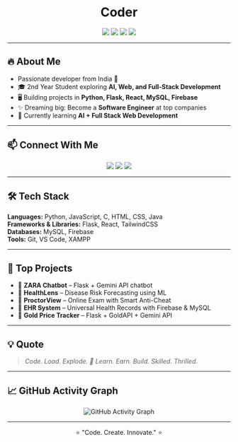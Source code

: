 <h1 align="center">Coder</h1>

<p align="center">
  <img src="https://img.shields.io/badge/PYTHON-blue?logo=python&logoColor=white" />
  <img src="https://img.shields.io/badge/HTML5-orange?logo=html5&logoColor=white" />
  <img src="https://img.shields.io/badge/CSS3-blue?logo=css3&logoColor=white" />
  <img src="https://img.shields.io/badge/Java-red?logo=java&logoColor=white" />
</p>

---

## 🔥 About Me
- Passionate developer from India 🚀  
- 🎓 2nd Year Student exploring **AI, Web, and Full-Stack Development**  
- 🖥️ Building projects in **Python, Flask, React, MySQL, Firebase**  
- ✨ Dreaming big: Become a **Software Engineer** at top companies  
- 📖 Currently learning **AI + Full Stack Web Development**  

---

## 📫 Connect With Me
<p align="center">
  <a href="mailto:your-email@example.com"><img src="https://img.shields.io/badge/Gmail-D14836?logo=gmail&logoColor=white"></a>
  <a href="https://your-portfolio-link.com"><img src="https://img.shields.io/badge/Portfolio-000000?logo=vercel&logoColor=white"></a>
  <a href="https://linkedin.com/in/your-linkedin"><img src="https://img.shields.io/badge/LinkedIn-0077B5?logo=linkedin&logoColor=white"></a>
</p>

---

## 🛠 Tech Stack
**Languages:** Python, JavaScript, C, HTML, CSS, Java  
**Frameworks & Libraries:** Flask, React, TailwindCSS  
**Databases:** MySQL, Firebase  
**Tools:** Git, VS Code, XAMPP  

---

## 🚀 Top Projects
- 🔹 **ZARA Chatbot** – Flask + Gemini API chatbot  
- 🔹 **HealthLens** – Disease Risk Forecasting using ML  
- 🔹 **ProctorView** – Online Exam with Smart Anti-Cheat  
- 🔹 **EHR System** – Universal Health Records with Firebase & MySQL  
- 🔹 **Gold Price Tracker** – Flask + GoldAPI + Gemini API  

---

## 💡 Quote
> *Code. Load. Explode. 🚀 Learn. Earn. Build. Skilled. Thrilled.*  

---

## 📈 GitHub Activity Graph
<p align="center">
  <img src="https://github-readme-activity-graph.vercel.app/graph?username=NishanthKarthikeyan&theme=react-dark" alt="GitHub Activity Graph" />
</p>

---

<p align="center">⭐ "Code. Create. Innovate." ⭐</p>
